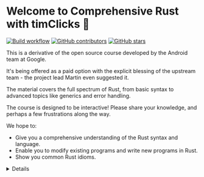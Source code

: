 # Welcome to Comprehensive Rust with timClicks 🦀

[![Build workflow](https://img.shields.io/github/actions/workflow/status/google/comprehensive-rust/build.yml?style=flat-square)](https://github.com/google/comprehensive-rust/actions/workflows/build.yml?query=branch%3Amain)
[![GitHub contributors](https://img.shields.io/github/contributors/google/comprehensive-rust?style=flat-square)](https://github.com/google/comprehensive-rust/graphs/contributors)
[![GitHub stars](https://img.shields.io/github/stars/google/comprehensive-rust?style=flat-square)](https://github.com/google/comprehensive-rust/stargazers)

This is a derivative of the open source course developed by the Android team at
Google.

It's being offered as a paid option with the explicit blessing of the
upstream team - the project lead Martin even suggested it. 

The material covers the full spectrum of Rust, from basic syntax to advanced
topics like generics and error handling.

The course is designed to be interactive! Please share your knowledge, and
perhaps a few frustrations along the way.

We hope to:

* Give you a comprehensive understanding of the Rust syntax and language.
* Enable you to modify existing programs and write new programs in Rust.
* Show you common Rust idioms.

<!-- The first 6 sessions are called the "Rust Fundamentals".

Building on this, you're invited to also explore the
[Concurrency](concurrency.md) add on, which covers both classical concurrency
(preemptively scheduling using threads and mutexes) and async/await
concurrency (cooperative multitasking using futures).


## Assumptions

The course assumes that you already know how to program. Rust is a statically-typed
language and we will sometimes make comparisons with C and C++ to better
explain or contrast the Rust approach.

If you know how to program in a dynamically-typed language such as Python or
JavaScript, then you will be able to follow along just fine too. -->

<details>

This is an example of a _speaker note_. We will use these to add additional
information to the slides. This could be key points which the instructor should
cover as well as answers to typical questions which come up in class.

</details>
